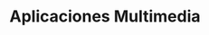 ---
title: "Aplicaciones Multimedia"
url: /gijon-xixon/aplicaciones-multimedia/
shop: Instrumente
---